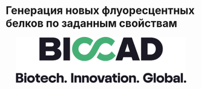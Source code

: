 # Генерация новых флуоресцентных белков по заданным свойствам

<div style="text-align: center;">
  <img src="img/biocad_logo.png" alt="Biocad Logo" style="max-width: 450px; margin: 0 auto;">
</div>